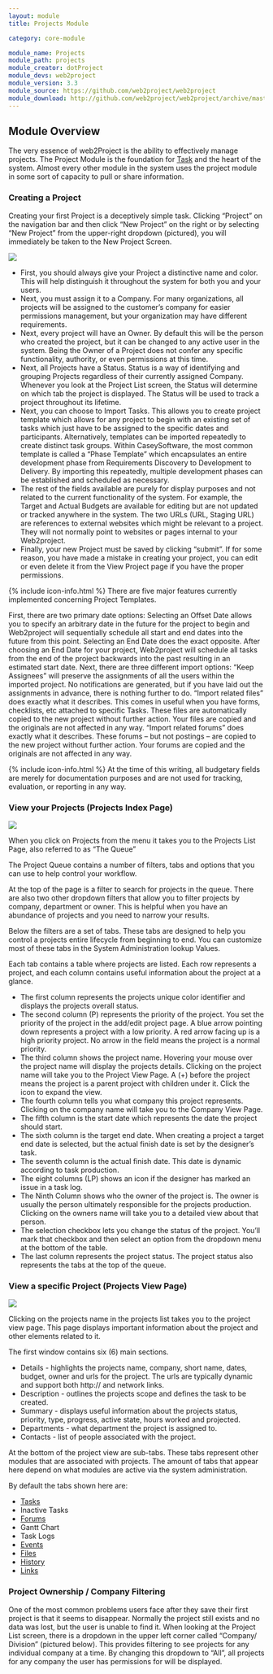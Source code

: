 ```yaml
---
layout: module
title: Projects Module

category: core-module

module_name: Projects
module_path: projects
module_creator: dotProject
module_devs: web2project
module_version: 3.3
module_source: https://github.com/web2project/web2project
module_download: http://github.com/web2project/web2project/archive/master.zip
---
```


## Module Overview

The very essence of web2Project is the ability to effectively manage projects. The Project Module is the foundation for [Task](/modules/tasks.html) and the heart of the system. Almost every other module in the system uses the project module in some sort of capacity to pull or share information.

### Creating a Project

Creating your first Project is a deceptively simple task. Clicking “Project” on the navigation bar and then click “New Project” on the right or by selecting “New Project” from the upper-right dropdown (pictured), you will immediately be taken to the New Project Screen.

<a href="/assets/docs/projects/addedit.png"><img src="/assets/docs/projects/thumb-addedit.png" /></a>

* First, you should always give your Project a distinctive name and color. This will help distinguish it throughout the system for both you and your users.
* Next, you must assign it to a Company. For many organizations, all projects will be assigned to the customer’s company for easier permissions management, but your organization may have different requirements.
* Next, every project will have an Owner. By default this will be the person who created the project, but it can be changed to any active user in the system. Being the Owner of a Project does not confer any specific functionality, authority, or even permissions at this time.
* Next, all Projects have a Status. Status is a way of identifying and grouping Projects regardless of their currently assigned Company. Whenever you look at the Project List screen, the Status will determine on which tab the project is displayed. The Status will be used to track a project throughout its lifetime. 
* Next, you can choose to Import Tasks. This allows you to create project template which allows for any project to begin with an existing set of tasks which just have to be assigned to the specific dates and participants. Alternatively, templates can be imported repeatedly to create distinct task groups. Within CaseySoftware, the most common template is called a “Phase Template” which encapsulates an entire development phase from Requirements Discovery to Development to Delivery. By importing this repeatedly, multiple development phases can be established and scheduled as necessary. 
* The rest of the fields available are purely for display purposes and not related to the current functionality of the system. For example, the Target and Actual Budgets are available for editing but are not updated or tracked anywhere in the system. The two URLs (URL, Staging URL) are references to external websites which might be relevant to a project. They will not normally point to websites or pages internal to your Web2project.
* Finally, your new Project must be saved by clicking “submit”. If for some reason, you have made a mistake in creating your project, you can edit or even delete it from the View Project page if you have the proper permissions.

{% include icon-info.html %} There are five major features currently implemented concerning Project Templates.

First, there are two primary date options:
Selecting an Offset Date allows you to specify an arbitrary date in the future for the project to begin and Web2project will sequentially schedule all start and end dates into the future from this point.
Selecting an End Date does the exact opposite. After choosing an End Date for your project, Web2project will schedule all tasks from the end of the project backwards into the past resulting in an estimated start date.
Next, there are three different import options:
“Keep Assignees” will preserve the assignments of all the users within the imported project. No notifications are generated, but if you have laid out the assignments in advance, there is nothing further to do.
“Import related files” does exactly what it describes. This comes in useful when you have forms, checklists, etc attached to specific Tasks. These files are automatically copied to the new project without further action. Your files are copied and the originals are not affected in any way.
“Import related forums” does exactly what it describes. These forums – but not postings – are copied to the new project without further action. Your forums are copied and the originals are not affected in any way.

{% include icon-info.html %} At the time of this writing, all budgetary fields are merely for documentation purposes and are not used for tracking, evaluation, or reporting in any way.

### View your Projects (Projects Index Page)

<a href="/assets/docs/projects/index.png"><img src="/assets/docs/projects/thumb-index.png" /></a>

When you click on Projects from the menu it takes you to the Projects List Page, also referred to as “The Queue”

The Project Queue contains a number of filters, tabs and options that you can use to help control your workflow.

At the top of the page is a filter to search for projects in the queue. There are also two other dropdown filters that allow you to filter projects by company, department or owner. This is helpful when you have an abundance of projects and you need to narrow your results.

Below the filters are a set of tabs. These tabs are designed to help you control a projects entire lifecycle from beginning to end. You can customize most of these tabs in the System Administration lookup Values.

Each tab contains a table where projects are listed. Each row represents a project, and each column contains useful information about the project at a glance.

* The first column represents the projects unique color identifier and displays the projects overall status.
* The second column (P) represents the priority of the project. You set the priority of the project in the add/edit project page. A blue arrow pointing down represents a project with a low priority. A red arrow facing up is a high priority project. No arrow in the field means the project is a normal priority.
* The third column shows the project name. Hovering your mouse over the project name will display the projects details. Clicking on the project name will take you to the Project View Page.  A (+) before the project means the project is a parent project with children under it. Click the icon to expand the view.
* The fourth column tells you what company this project represents. Clicking on the company name will take you to the Company View Page.
* The fifth column is the start date which represents the date the project should start.
* The sixth column is the target end date. When creating a project a target end date is selected, but the actual finish date is set by the designer’s task.
* The seventh column is the actual finish date. This date is dynamic according to task production.
* The eight columns (LP) shows an icon if the designer has marked an issue in a task log.
* The Ninth Column shows who the owner of the project is. The owner is usually the person ultimately responsible for the projects production. Clicking on the owners name will take you to a detailed view about that person.
* The selection checkbox lets you change the status of the project. You’ll mark that checkbox and then select an option from the dropdown menu at the bottom of the table.
* The last column represents the project status. The project status also represents the tabs at the top of the queue.

### View a specific Project (Projects View Page)

<a href="/assets/docs/projects/view.png"><img src="/assets/docs/projects/thumb-view.png" /></a>

Clicking on the projects name in the projects list takes you to the project view page. This page displays important information about the project and other elements related to it.

The first window contains six (6) main sections.

* Details - highlights the projects name, company, short name, dates, budget, owner and urls for the project. The urls are typically dynamic and support both http:// and network links.
* Description - outlines the projects scope and defines the task to be created.
* Summary - displays useful information about the projects status, priority, type, progress, active state, hours worked and projected.
* Departments - what department the project is assigned to.
* Contacts - list of people associated with the project.

At the bottom of the project view are sub-tabs. These tabs represent other modules that are associated with projects. The amount of tabs that appear here depend on what modules are active via the system administration.

By default the tabs shown here are:

* [Tasks](/modules/tasks.html)
* Inactive Tasks
* [Forums](/modules/forums.html)
* Gantt Chart
* Task Logs
* [Events](/modules/calendar.html)
* [Files](/modules/files.html)
* [History](/modules/history.html)
* [Links](/modules/links.html)

### Project Ownership / Company Filtering

One of the most common problems users face after they save their first project is that it seems to disappear. Normally the project still exists and no data was lost, but the user is unable to find it. When looking at the Project List screen, there is a dropdown in the upper left corner called “Company/ Division” (pictured below). This provides filtering to see projects for any individual company at a time. By changing this dropdown to “All”, all projects for any company the user has permissions for will be displayed.
